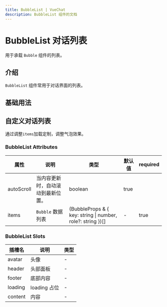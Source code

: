 ```yaml
---
title: BubbleList | VueChat
description: BubbleList 组件的文档
---
```


# BubbleList 对话列表

用于承载 `Bubble` 组件的列表。

## 介绍

`BubbleList` 组件常用于对话界面的列表。

## 基础用法

<preview path="../demo/BubbleList/Basic.vue" title="基础用法" description="BubbleList 组件的基础用法"></preview>

## 自定义对话列表

通过调整`items`加载定制，调整气泡效果。

<preview path="../demo/BubbleList/Custom.vue" title="自定义对话列表" description="BubbleList 组件的自定义对话列表"></preview>

### BubbleList Attributes

| 属性       | 说明                               | 类型                                                       | 默认值 | required |
| ---------- | ---------------------------------- | ---------------------------------------------------------- | ------ | -------- |
| autoScroll | 当内容更新时，自动滚动到最新位置。 | boolean                                                    | true   |          |
| items      | `Bubble` 数据列表                  | (BubbleProps & { key: string \| number, role?: string })[] | -      | true     |

### BubbleList Slots

| 插槽名  | 说明         | 类型 |
| ------- | ------------ | ---- |
| avatar  | 头像         | -    |
| header  | 头部面板     | -    |
| footer  | 底部内容     | -    |
| loading | loading 占位 | -    |
| content | 内容         | -    |
